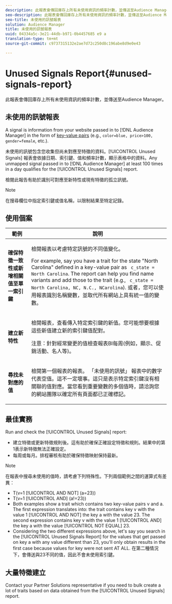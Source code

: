 ```yaml
---
description: 此報表會傳回庫存上所有未使用資訊的頻率計數，並傳送至Audience Manager。
seo-description: 此報表會傳回庫存上所有未使用資訊的頻率計數，並傳送至Audience Manager。
seo-title: 未使用的訊號報表
solution: Audience Manager
title: 未使用的訊號報表
uuid: 04334a5c-3e21-44db-b971-0b4457685 e9 a
translation-type: tm+mt
source-git-commit: c9737315132e2ae7d72c250d8c196abe8d9e0e43

---
```



# Unused Signals Report{#unused-signals-report}

此報表會傳回庫存上所有未使用資訊的頻率計數，並傳送至Audience Manager。

<!-- 

c_unused_signals.xml

 -->

## 未使用的訊號報表

A signal is information from your website passed in to [!DNL Audience Manager] in the form of [key-value pairs](../../reference/key-value-pairs-explained.md) (e.g., `color=blue, price>100, gender=female`, etc.).

未使用的訊號包含您收集但尚未對應至特徵的資料。[!UICONTROL Unused Signals] 報表會依據日期、索引鍵、值和頻率計數，顯示表格中的資料。Any unmapped signal passed in to [!DNL Audience Manager] at least 100 times in a day qualifies for the [!UICONTROL Unused Signals] report.

檢閱此報告有助於識別可對應至新特性或現有特徵的孤立訊號。

>[!NOTE]
>
>在搜尋欄位中指定索引鍵或值名稱，以限制結果至特定記錄。

## 使用個案

<table id="table_E5EE0EC078E14EF4B197243488517A2D"> 
 <thead> 
  <tr> 
   <th colname="col1" class="entry"> 範例 </th> 
   <th colname="col2" class="entry"> 說明 </th> 
  </tr> 
 </thead>
 <tbody> 
  <tr> 
   <td colname="col1"> <p><b>確保特徵一致性或新增相關值至單一索引鍵</b> </p> </td> 
   <td colname="col2"> <p>檢閱報表以考慮特定訊號的不同值變化。 </p> <p>For example, say you have a trait for the state "North Carolina" defined in a key-value pair as <code> c_state = North Carolina</code>. The report can help you find name variants and add those to the trait (e.g., <code> c_state = North Carolina, NC, N.C., NCarolina</code>). 或者，您可以使用報表識別名稱變數，並取代所有網站上具有統一值的變數。 </p> <p> </p> </td> 
  </tr> 
  <tr> 
   <td colname="col1"> <p><b>建立新特性</b> </p> </td> 
   <td colname="col2"> <p>檢閱報表，查看傳入特定索引鍵的新值。您可能想要根據這些新值建立新的索引鍵值配對。 </p> <p> <p>注意：針對經常變更的值檢查報表BI每周(例如，顯示、促銷活動、名人等)。 </p> </p> </td> 
  </tr> 
  <tr> 
   <td colname="col1"> <p><b>尋找未對應的值</b> </p> </td> 
   <td colname="col2"> <p>檢閱第一個報表的報表。<span class="wintitle"> 「未使用的訊號」</span> 報表中的數字代表空值。這不一定壞事。這只是表示特定索引鍵沒有相關聯的值對應。當您看到重要變數的多個值時，請洽詢您的網站團隊以確定所有頁面都已正確標記。 </p> </td> 
  </tr> 
 </tbody> 
</table>

## 最佳實務

Run and check the [!UICONTROL Unused Signals] report:

* 建立特徵或更新特徵規則後。這有助於確保正確設定特徵和規則。結果中的第1表示新特徵無法正確設定。
* 每周或每月。排程審核有助於確保特徵映射保持最新。

>[!NOTE]
>
>在報表中搜尋未使用的值時，請考慮下列特殊性。下列兩個範例之間的運算式有差異：

* T(v=1 [!UICONTROL AND NOT] (a=23))
* T(v=1 [!UICONTROL AND] (a!=23))
* Both examples show a trait which contains two key-value pairs v and a. The first expression translates into: the trait contains key v with the value 1 [!UICONTROL AND NOT] the key a with the value 23. The second expression contains key v with the value 1 [!UICONTROL AND] the key a with the value [!UICONTROL NOT EQUAL] 23.
* Considering the two different expressions above, let's say you search in the [!UICONTROL Unused Signals Report] for the values that get passed on key a with any value different than 23, you'll only obtain results in the first case because values for key were not sent AT ALL. 在第二種情況下，會傳送與23不同的值，因此不會未使用索引鍵。

## 大量特徵建立

Contact your Partner Solutions representative if you need to bulk create a lot of traits based on data obtained from the [!UICONTROL Unused Signals] report.

